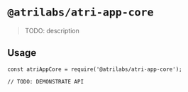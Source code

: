 # `@atrilabs/atri-app-core`

> TODO: description

## Usage

```
const atriAppCore = require('@atrilabs/atri-app-core');

// TODO: DEMONSTRATE API
```
